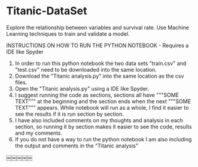 # Titanic-DataSet
Explore the relationship between variables and survival rate.  Use Machine Learning techniques to train and validate a model.

INSTRUCTIONS ON HOW TO RUN THE PYTHON NOTEBOOK - Requires a IDE like Spyder
1. In order to run this python notebook the two data sets "train.csv" and "test.csv" need to be downloaded into the same location.
2. Download the "Titanic analysis.py" into the same location as the csv files.
3. Open the "Titanic analysis.py" using a IDE like Spyder.
4. I suggest running the code as sections, sections all have """SOME TEXT""" at the beginning and the section ends when the next """SOME TEXT""" appears.  While notebook will run as a whole, I find it easier to see the results if it is run section by section.  
5. I have also included comments on my thoughts and analysis in each section, so running it by section makes it easier to see the code, results and my comments.
6. If you do not have a way to run the python notebook I am also including the output and comments in the "Titanic analysis"

￼￼￼￼￼
